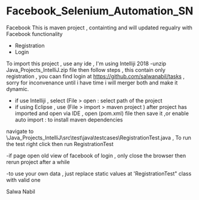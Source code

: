 # Facebook_Selenium_Automation_SN
Facebook 
This is maven project , containting and will updated regualry with Facebook functionality 
  * Registration
  * Login
  
To import this project , use any ide , I'm using Intelliji 2018 
-unzip Java_Projects_IntelliJ.zip file then follow steps , this contain only registration , you caan find login at https://github.com/salwanabil/tasks , sorry for inconvenance until i have time i will merger both and make it dynamic.

- if use Intelliji , select (File > open : select path of the project
- if using Eclipse , use (File > import > maven project )
after project has imported and open via IDE ,
open (pom.xml) file then save it ,or enable auto import : to install maven dependencies 

navigate to \Java_Projects_IntelliJ\src\test\java\testcases\RegistrationTest.java  , To run the test right click then run RegistrationTest

-if page open old view of facebook of login , only close the browser then rerun project after a while

-to use your own data , just replace static values at 'RegistrationTest" class with valid one 



Salwa Nabil
